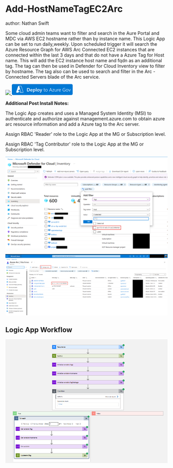 # Add-HostNameTagEC2Arc

author: Nathan Swift

Some cloud admin teams want to filter and search in the Aure Portal and MDC via AWS EC2 hostname rather than by instance name. This Logic App can be set to run daily,weekly. Upon scheduled trigger it will search the Azure Resource Graph for AWS Arc Connected EC2 instances that are connected within the last 3 days and that do not have a Azure Tag for Host name. This will add the EC2 instance host name and fqdn as an additional tag. The tag can then be used in Defender for Cloud Inventory view to filter by hostname. The tag also can be used to search and filter in the Arc - Connected Servers blade of the Arc service. 


<a href="https://portal.azure.com/#create/Microsoft.Template/uri/https%3A%2F%2Fraw.githubusercontent.com%2FAzure%2FAzure-Security-Center%2Fmaster%2FWorkflow%2520automation%2FAdd-HostNameTagEC2Arc%2Fazuredeploy.json" target="_blank">
    <img src="https://aka.ms/deploytoazurebutton"/>
</a>
<a href="https://portal.azure.us/#create/Microsoft.Template/uri/https%3A%2F%2Fraw.githubusercontent.com%2FAzure%2FAzure-Security-Center%2Fmaster%2FWorkflow%2520automation%2FAdd-HostNameTagEC2Arc%2Fazuredeploy.json" target="_blank">
<img src="https://raw.githubusercontent.com/Azure/azure-quickstart-templates/master/1-CONTRIBUTION-GUIDE/images/deploytoazuregov.png"/>
</a>

**Additional Post Install Notes:**

The Logic App creates and uses a Managed System Identity (MSI) to authenticate and authorize against management.azure.com to obtain azure arc resource information and add a Azure tag to the Arc server.

Assign RBAC 'Reader' role to the Logic App at the MG or Subscription level.

Assign RBAC 'Tag Contributor' role to the Logic App at the MG or Subscription level.

![Trigger Logic App](./Images/mdcinv.png)

![Trigger Logic App](./Images/arcs.png)

## Logic App Workflow
![Trigger Logic App](./Images/laarch.png)